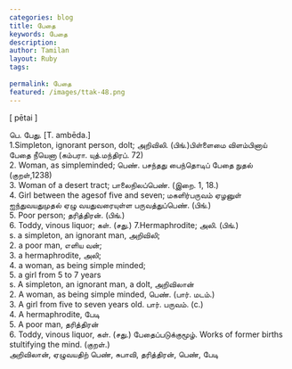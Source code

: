 ```yaml
---
categories: blog
title: பேதை
keywords: பேதை
description: 
author: Tamilan
layout: Ruby
tags: 
 
permalink: பேதை
featured: /images/ttak-48.png
---
```

  
[ pētai ]  
  
பெ. பேது. [T. ambēda.]  
1.Simpleton, ignorant person, dolt; அறிவிலி. (பிங்.)பிள்ளைமை விளம்பினாய் பேதை நீயெனா (கம்பரா. யுத்.மந்திரப். 72)  
2. Woman, as simpleminded; பெண். பசந்தது பைந்தொடிப் பேதை நுதல் (குறள்,1238)  
3. Woman of a desert tract; பாலைநிலப்பெண். (இறை. 1, 18.)  
4. Girl between the agesof five and seven; மகளிர்பருவம் ஏழனுள் ஐந்துவயதுமுதல் ஏழு வயதுவரையுள்ள பருவத்துப்பெண். (பிங்.)  
5. Poor person; தரித்திரன். (பிங்.)  
6. Toddy, vinous liquor; கள். (சது.) 7.Hermaphrodite; அலி. (பிங்.)  
s. a simpleton, an ignorant man, அறிவிலி;  
2. a poor man, எளிய வன்;  
3. a hermaphrodite, அலி;  
4. a woman, as being simple minded;  
5. a girl from 5 to 7 years  
s. A simpleton, an ignorant man, a dolt, அறிவிலான்  
2. A woman, as being simple minded, பெண். (பார். மடம்.)  
3. A girl from five to seven years old. பார். பருவம். (c.)  
4. A hermaphrodite, பேடி  
5. A poor man, தரித்திரன்  
6. Toddy, vinous liquor, கள். (சது.) பேதைப்படுக்குமூழ். Works of former births stultifying the mind. (குறள்.)  
அறிவிலான், ஏழுவயதிற் பெண், சுபாவி, தரித்திரன், பெண், பேடி